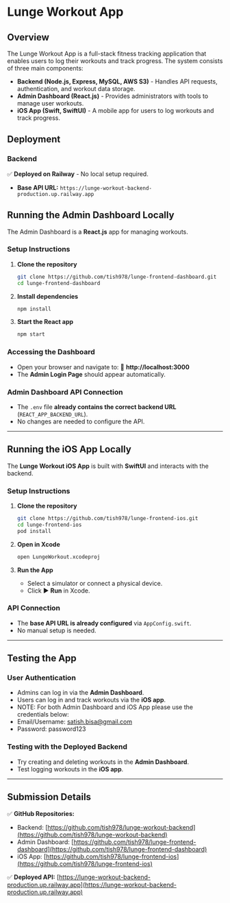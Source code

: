# Lunge Workout App

## Overview
The Lunge Workout App is a full-stack fitness tracking application that enables users to log their workouts and track progress. The system consists of three main components:

- **Backend (Node.js, Express, MySQL, AWS S3)** - Handles API requests, authentication, and workout data storage.
- **Admin Dashboard (React.js)** - Provides administrators with tools to manage user workouts.
- **iOS App (Swift, SwiftUI)** - A mobile app for users to log workouts and track progress.

## Deployment
### **Backend**
✅ **Deployed on Railway** - No local setup required.

- **Base API URL:** `https://lunge-workout-backend-production.up.railway.app`

## Running the Admin Dashboard Locally
The Admin Dashboard is a **React.js** app for managing workouts.

### **Setup Instructions**
1. **Clone the repository**  
   ```sh
   git clone https://github.com/tish978/lunge-frontend-dashboard.git
   cd lunge-frontend-dashboard
   ```

2. **Install dependencies**  
   ```sh
   npm install
   ```

3. **Start the React app**  
   ```sh
   npm start
   ```

### **Accessing the Dashboard**
- Open your browser and navigate to:
  🔗 **http://localhost:3000**
- The **Admin Login Page** should appear automatically.

### **Admin Dashboard API Connection**
- The `.env` file **already contains the correct backend URL** (`REACT_APP_BACKEND_URL`).
- No changes are needed to configure the API.

---

## Running the iOS App Locally
The **Lunge Workout iOS App** is built with **SwiftUI** and interacts with the backend.

### **Setup Instructions**
1. **Clone the repository**  
   ```sh
   git clone https://github.com/tish978/lunge-frontend-ios.git
   cd lunge-frontend-ios
   pod install
   ```

2. **Open in Xcode**  
   ```sh
   open LungeWorkout.xcodeproj
   ```

3. **Run the App**  
   - Select a simulator or connect a physical device.
   - Click ▶️ **Run** in Xcode.

### **API Connection**
- The **base API URL is already configured** via `AppConfig.swift`.
- No manual setup is needed.

---

## Testing the App
### **User Authentication**
- Admins can log in via the **Admin Dashboard**.
- Users can log in and track workouts via the **iOS app**.
- NOTE: For both Admin Dashboard and iOS App please use the credentials below:
- Email/Username: satish.bisa@gmail.com
- Password: password123

### **Testing with the Deployed Backend**
- Try creating and deleting workouts in the **Admin Dashboard**.
- Test logging workouts in the **iOS app**.

---

## Submission Details
✅ **GitHub Repositories:**
- Backend: [https://github.com/tish978/lunge-workout-backend](https://github.com/tish978/lunge-workout-backend)
- Admin Dashboard: [https://github.com/tish978/lunge-frontend-dashboard](https://github.com/tish978/lunge-frontend-dashboard)
- iOS App: [https://github.com/tish978/lunge-frontend-ios](https://github.com/tish978/lunge-frontend-ios)

✅ **Deployed API:** [https://lunge-workout-backend-production.up.railway.app](https://lunge-workout-backend-production.up.railway.app)
